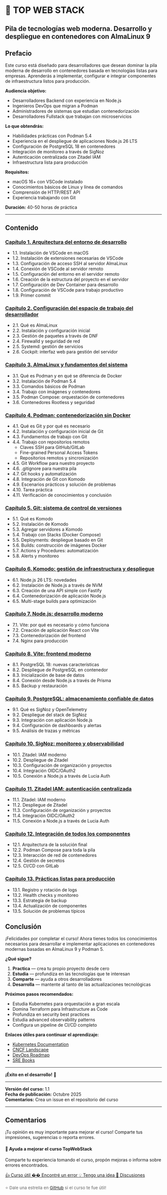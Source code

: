 # 🚀 TOP WEB STACK
## Pila de tecnologías web moderna. Desarrollo y despliegue en contenedores con AlmaLinux 9

## Prefacio

Este curso está diseñado para desarrolladores que desean dominar la pila moderna de desarrollo en contenedores basada en tecnologías listas para empresas. Aprenderás a implementar, configurar e integrar componentes de infraestructura listos para producción.

**Audiencia objetivo:**
- Desarrolladores Backend con experiencia en Node.js
- Ingenieros DevOps que migran a Podman
- Administradores de sistemas que estudian contenedorización
- Desarrolladores Fullstack que trabajan con microservicios

**Lo que obtendrás:**
- Habilidades prácticas con Podman 5.4
- Experiencia en el despliegue de aplicaciones Node.js 26 LTS
- Configuración de PostgreSQL 18 en contenedores
- Integración de monitoreo a través de SigNoz
- Autenticación centralizada con Zitadel IAM
- Infraestructura lista para producción

**Requisitos:**
- macOS 16+ con VSCode instalado
- Conocimientos básicos de Linux y línea de comandos
- Comprensión de HTTP/REST API
- Experiencia trabajando con Git

**Duración:** 40-50 horas de práctica

---

## Contenido

### [Capítulo 1. Arquitectura del entorno de desarrollo](../chapter-01-architecture.md)
- 1.1. Instalación de VSCode en macOS
- 1.2. Instalación de extensiones necesarias de VSCode
- 1.3. Configuración de acceso SSH al servidor AlmaLinux
- 1.4. Conexión de VSCode al servidor remoto
- 1.5. Configuración del entorno en el servidor remoto
- 1.6. Creación de la estructura del proyecto en el servidor
- 1.7. Configuración de Dev Container para desarrollo
- 1.8. Configuración de VSCode para trabajo productivo
- 1.9. Primer commit

### [Capítulo 2. Configuración del espacio de trabajo del desarrollador](../chapter-02-setup.md)
- 2.1. Qué es AlmaLinux
- 2.2. Instalación y configuración inicial
- 2.3. Gestión de paquetes a través de DNF
- 2.4. Firewalld y seguridad de red
- 2.5. Systemd: gestión de servicios
- 2.6. Cockpit: interfaz web para gestión del servidor

### [Capítulo 3. AlmaLinux y fundamentos del sistema](../chapter-03-almalinux.md)
- 3.1. Qué es Podman y en qué se diferencia de Docker
- 3.2. Instalación de Podman 5.4
- 3.3. Comandos básicos de Podman
- 3.4. Trabajo con imágenes y contenedores
- 3.5. Podman Compose: orquestación de contenedores
- 3.6. Contenedores Rootless y seguridad

### [Capítulo 4. Podman: contenedorización sin Docker](../chapter-04-podman.md)
- 4.1. Qué es Git y por qué es necesario
- 4.2. Instalación y configuración inicial de Git
- 4.3. Fundamentos de trabajo con Git
- 4.4. Trabajo con repositorios remotos
  - Claves SSH para GitHub/GitLab
  - Fine-grained Personal Access Tokens
  - Repositorios remotos y sincronización
- 4.5. Git Workflow para nuestro proyecto
- 4.6. .gitignore para nuestra pila
- 4.7. Git hooks y automatización
- 4.8. Integración de Git con Komodo
- 4.9. Escenarios prácticos y solución de problemas
- 4.10. Tarea práctica
- 4.11. Verificación de conocimientos y conclusión

### [Capítulo 5. Git: sistema de control de versiones](../chapter-05-git.md)
- 5.1. Qué es Komodo
- 5.2. Instalación de Komodo
- 5.3. Agregar servidores a Komodo
- 5.4. Trabajo con Stacks (Docker Compose)
- 5.5. Deployments: despliegue basado en Git
- 5.6. Builds: construcción de imágenes Docker
- 5.7. Actions y Procedures: automatización
- 5.8. Alerts y monitoreo

### [Capítulo 6. Komodo: gestión de infraestructura y despliegue](../chapter-06-komodo.md)
- 6.1. Node.js 26 LTS: novedades
- 6.2. Instalación de Node.js a través de NVM
- 6.3. Creación de una API simple con Fastify
- 6.4. Contenedorización de aplicación Node.js
- 6.5. Multi-stage builds para optimización

### [Capítulo 7. Node.js: desarrollo moderno](../chapter-07-nodejs.md)
- 7.1. Vite: por qué es necesario y cómo funciona
- 7.2. Creación de aplicación React con Vite
- 7.3. Contenedorización del frontend
- 7.4. Nginx para producción

### [Capítulo 8. Vite: frontend moderno](../chapter-08-vite.md)
- 8.1. PostgreSQL 18: nuevas características
- 8.2. Despliegue de PostgreSQL en contenedor
- 8.3. Inicialización de base de datos
- 8.4. Conexión desde Node.js a través de Prisma
- 8.5. Backup y restauración

### [Capítulo 9. PostgreSQL: almacenamiento confiable de datos](../chapter-09-postgresql.md)
- 9.1. Qué es SigNoz y OpenTelemetry
- 9.2. Despliegue del stack de SigNoz
- 9.3. Integración con aplicación Node.js
- 9.4. Configuración de dashboards y alertas
- 9.5. Análisis de trazas y métricas

### [Capítulo 10. SigNoz: monitoreo y observabilidad](../chapter-10-signoz.md)
- 10.1. Zitadel: IAM moderno
- 10.2. Despliegue de Zitadel
- 10.3. Configuración de organización y proyectos
- 10.4. Integración OIDC/OAuth2
- 10.5. Conexión a Node.js a través de Lucia Auth

### [Capítulo 11. Zitadel IAM: autenticación centralizada](../chapter-11-zitadel.md)
- 11.1. Zitadel: IAM moderno
- 11.2. Despliegue de Zitadel
- 11.3. Configuración de organización y proyectos
- 11.4. Integración OIDC/OAuth2
- 11.5. Conexión a Node.js a través de Lucia Auth

### [Capítulo 12. Integración de todos los componentes](../chapter-12-integration.md)
- 12.1. Arquitectura de la solución final
- 12.2. Podman Compose para toda la pila
- 12.3. Interacción de red de contenedores
- 12.4. Gestión de secretos
- 12.5. CI/CD con GitLab

### [Capítulo 13. Prácticas listas para producción](../chapter-13-production.md)
- 13.1. Registro y rotación de logs
- 13.2. Health checks y monitoreo
- 13.3. Estrategia de backup
- 13.4. Actualización de componentes
- 13.5. Solución de problemas típicos


## Conclusión

¡Felicidades por completar el curso! Ahora tienes todos los conocimientos necesarios para desarrollar e implementar aplicaciones en contenedores modernas basadas en AlmaLinux 9 y Podman 5.

**¿Qué sigue?**

1. **Practica** — crea tu propio proyecto desde cero
2. **Estudia** — profundiza en las tecnologías que te interesan
3. **Comparte** — ayuda a otros desarrolladores
4. **Desarrolla** — mantente al tanto de las actualizaciones tecnológicas

**Próximos pasos recomendados:**

- Estudia Kubernetes para orquestación a gran escala
- Domina Terraform para Infrastructure as Code
- Profundiza en security best practices
- Estudia advanced observability patterns
- Configura un pipeline de CI/CD completo

**Enlaces útiles para continuar el aprendizaje:**

- [Kubernetes Documentation](https://kubernetes.io/docs/)
- [CNCF Landscape](https://landscape.cncf.io/)
- [DevOps Roadmap](https://roadmap.sh/devops)
- [SRE Books](https://sre.google/books/)

---

**¡Éxito en el desarrollo!** 🚀

---

**Versión del curso:** 1.1  
**Fecha de publicación:** Octubre 2025  
**Comentarios:** Crea un issue en el repositorio del curso

---

## Comentarios

¡Tu opinión es muy importante para mejorar el curso! Comparte tus impresiones, sugerencias o reporta errores.

<div class="feedback-widget">
  <h4>💬 Ayuda a mejorar el curso TopWebStack</h4>
  <p>Comparte tu experiencia tomando el curso, propón mejoras o informa sobre errores encontrados.</p>
  <div class="feedback-buttons">
    <a href="https://github.com/Alex-0293/TopWebStack/issues/new?assignees=&labels=feedback%2C+positive&template=&title=%F0%9F%91%8D+Curso+%C3%BAtil&body=**Lo+que+me+gust%C3%B3%3A**%0A%0A**Sugerencias+de+mejora%3A**%0A%0A" 
       class="feedback-btn positive" target="_blank" rel="noopener">
       👍 Curso útil
    </a>
    <a href="https://github.com/Alex-0293/TopWebStack/issues/new?assignees=&labels=bug%2C+needs-review&template=&title=%F0%9F%90%9B+Error+en+el+curso&body=**Cap%C3%ADtulo%2Fsecci%C3%B3n%3A**%0A%0A**Descripci%C3%B3n+del+error%3A**%0A%0A**Comportamiento+esperado%3A**%0A%0A" 
       class="feedback-btn negative" target="_blank" rel="noopener">
       �� Encontré un error
    </a>
    <a href="https://github.com/Alex-0293/TopWebStack/issues/new?assignees=&labels=enhancement%2C+suggestion&template=&title=%F0%9F%92%A1+Sugerencia&body=**Sugerencia%3A**%0A%0A**Justificaci%C3%B3n%3A**%0A%0A**Detalles+adicionales%3A**%0A%0A" 
       class="feedback-btn suggestion" target="_blank" rel="noopener">
       💡 Tengo una idea
    </a>
    <a href="https://github.com/Alex-0293/TopWebStack/discussions" 
       class="feedback-btn github" target="_blank" rel="noopener">
       💬 Discusiones
    </a>
  </div>
  <p style="margin-top: 1rem; font-size: 0.85rem; color: #666;">
    ⭐ Dale una estrella en <a href="https://github.com/Alex-0293/TopWebStack" target="_blank" rel="noopener">GitHub</a> si el curso te fue útil!
  </p>
</div>
